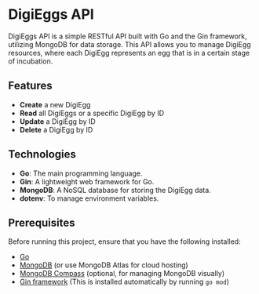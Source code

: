 # DigiEggs API

DigiEggs API is a simple RESTful API built with Go and the Gin framework, utilizing MongoDB for data storage. This API allows you to manage DigiEgg resources, where each DigiEgg represents an egg that is in a certain stage of incubation.

## Features
- **Create** a new DigiEgg
- **Read** all DigiEggs or a specific DigiEgg by ID
- **Update** a DigiEgg by ID
- **Delete** a DigiEgg by ID

## Technologies
- **Go**: The main programming language.
- **Gin**: A lightweight web framework for Go.
- **MongoDB**: A NoSQL database for storing the DigiEgg data.
- **dotenv**: To manage environment variables.

## Prerequisites

Before running this project, ensure that you have the following installed:

- [Go](https://golang.org/doc/install)
- [MongoDB](https://www.mongodb.com/try/download/community) (or use MongoDB Atlas for cloud hosting)
- [MongoDB Compass](https://www.mongodb.com/products/compass) (optional, for managing MongoDB visually)
- [Gin framework](https://github.com/gin-gonic/gin) (This is installed automatically by running `go mod`)

